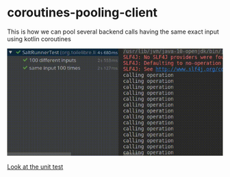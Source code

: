 # coroutines-pooling-client
This is how we can pool several backend calls having the same exact input using kotlin coroutines

![Screencast](screencast.gif)

[Look at the unit test](src/test/kotlin/org/toilelibre/libe/poolingclient/SaltRunnerTest.kt)
